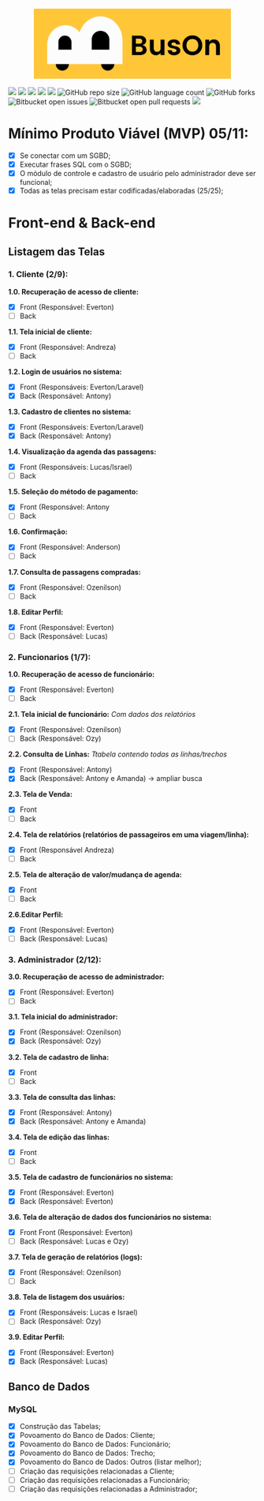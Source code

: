 <p align="center"><img src="https://github.com/amandassa/BusOn/blob/Sistema/public/imagens/BusOn.png?raw=true" width="400"></p>




![](https://img.shields.io/github/last-commit/amandassa/BusOn?style=for-the-badge)
![](https://img.shields.io/github/contributors/amandassa/BusOn?style=for-the-badge)
![](https://img.shields.io/github/commit-activity/w/amandassa/BusOn?style=for-the-badge)
![](https://img.shields.io/tokei/lines/github/amandassa/BusOn?style=for-the-badge)
![](https://img.shields.io/github/repo-size/amandassa/BusOn?label=size&style=for-the-badge)
![GitHub repo size](https://img.shields.io/github/repo-size/amandassa/BusOn?style=for-the-badge)
![GitHub language count](https://img.shields.io/github/languages/count/amandassa/BusOn?style=for-the-badge)
![GitHub forks](https://img.shields.io/github/forks/amandassa/BusOn?style=for-the-badge)
![Bitbucket open issues](https://img.shields.io/bitbucket/issues/amandassa/BusOn?style=for-the-badge)
![Bitbucket open pull requests](https://img.shields.io/bitbucket/pr-raw/amandassa/BusOn?style=for-the-badge)
![](https://img.shields.io/github/directory-file-count/amandassa/BusOn?style=for-the-badge)

# Mínimo Produto Viável (MVP) 05/11:
- [X] Se conectar com um SGBD;
- [X] Executar frases SQL com o SGBD;
- [X] O módulo de controle e cadastro de usuário pelo administrador deve ser funcional;
- [X] Todas as telas precisam estar codificadas/elaboradas (25/25);

# Front-end & Back-end

## Listagem das Telas

### 1. Cliente (2/9):
**1.0. Recuperação de acesso de cliente:**
- [X] Front (Responsável: Everton)
- [ ] Back

**1.1. Tela inicial de cliente:**
- [X] Front (Responsável: Andreza)
- [ ] Back

**1.2. Login de usuários no sistema:**
- [X] Front (Responsáveis: Everton/Laravel)
- [X] Back (Responsável: Antony)

**1.3. Cadastro de clientes no sistema:**
- [X] Front (Responsáveis: Everton/Laravel)
- [X] Back (Responsável: Antony) 

**1.4. Visualização da agenda das passagens:**
- [X] Front (Responsáveis: Lucas/Israel)
- [ ] Back

**1.5. Seleção do método de pagamento:**
- [X] Front (Responsável: Antony
- [ ] Back

**1.6. Confirmação:**
- [X] Front (Responsável: Anderson)
- [ ] Back

**1.7. Consulta de passagens compradas:**
- [X] Front (Responsável: Ozenilson)
- [ ] Back

**1.8. Editar Perfil:**
- [X] Front (Responsável: Everton)
- [ ] Back (Responsável: Lucas)

### 2. Funcionarios (1/7):
**1.0. Recuperação de acesso de funcionário:**
- [X] Front (Responsável: Everton)
- [ ] Back

**2.1. Tela inicial de funcionário:**
<i>Com dados dos relatórios</i>
- [X] Front (Responsável: Ozenilson)
- [ ] Back (Responsável: Ozy)

**2.2. Consulta de Linhas:**
<i>Ttabela contendo todas as linhas/trechos</i>
- [X] Front (Responsável: Antony)
- [X] Back (Responsável: Antony e Amanda) -> ampliar busca

**2.3. Tela de Venda:**
- [X] Front
- [ ] Back

**2.4. Tela de relatórios (relatórios de passageiros em uma viagem/linha):**
- [x] Front (Responsável Andreza)
- [ ] Back

**2.5. Tela de alteração de valor/mudança de agenda:**
- [X] Front
- [ ] Back

**2.6.Editar Perfil:**
- [X] Front (Responsável: Everton)
- [ ] Back (Responsável: Lucas)

### 3. Administrador (2/12):
**3.0. Recuperação de acesso de administrador:**
- [X] Front (Responsável: Everton)
- [ ] Back

**3.1. Tela inicial do administrador:**
- [X] Front (Responsável: Ozenilson)
- [X] Back (Responsável: Ozy)

**3.2. Tela de cadastro de linha:**
- [X] Front
- [ ] Back

**3.3. Tela de consulta das linhas:**
- [X] Front (Responsável: Antony)
- [X] Back (Responsável: Antony e Amanda)

**3.4. Tela de edição das linhas:**
- [x] Front
- [ ] Back

**3.5. Tela de cadastro de funcionários no sistema:**
- [X] Front (Responsável: Everton)
- [X] Back (Responsável: Everton)

**3.6. Tela de alteração de dados dos funcionários no sistema:**
- [X] Front Front (Responsável: Everton)
- [ ] Back (Responsável: Lucas e Ozy)

**3.7. Tela de geração de relatórios (logs):**
- [X] Front (Responsável: Ozenilson)
- [ ] Back

**3.8. Tela de listagem dos usuários:**
- [X] Front (Responsáveis: Lucas e Israel)
- [ ] Back (Responsável: Ozy)

**3.9. Editar Perfil:**
- [X] Front (Responsável: Everton)
- [X] Back (Responsável: Lucas)

## Banco de Dados</h2>

### MySQL

- [X] Construção das Tabelas;
- [X] Povoamento do Banco de Dados: Cliente;
- [X] Povoamento do Banco de Dados: Funcionário;
- [X] Povoamento do Banco de Dados: Trecho;
- [X] Povoamento do Banco de Dados: Outros (listar melhor);
- [ ] Criação das requisições relacionadas a Cliente;
- [ ] Criação das requisições relacionadas a Funcionário;
- [ ] Criação das requisições relacionadas a Administrador;

<!-- https://www.markdownguide.org/basic-syntax/#reference-style-links -->
[contributors-shield]: https://img.shields.io/github/contributors/othneildrew/Best-README-Template.svg?style=for-the-badge
[contributors-url]: https://github.com/amandassa/BusOn/contributors
[forks-shield]: https://img.shields.io/github/forks/othneildrew/Best-README-Template.svg?style=for-the-badge
[forks-url]: https://github.com/othneildrew/Best-README-Template/network/members
[stars-shield]: https://img.shields.io/github/stars/othneildrew/Best-README-Template.svg?style=for-the-badge
[stars-url]: https://github.com/othneildrew/Best-README-Template/stargazers
[issues-shield]: https://img.shields.io/github/issues/othneildrew/Best-README-Template.svg?style=for-the-badge
[issues-url]: https://github.com/othneildrew/Best-README-Template/issues
[license-shield]: https://img.shields.io/github/license/othneildrew/Best-README-Template.svg?style=for-the-badge
[license-url]: https://github.com/othneildrew/Best-README-Template/blob/master/LICENSE.txt
[linkedin-shield]: https://img.shields.io/badge/-LinkedIn-black.svg?style=for-the-badge&logo=linkedin&colorB=555
[linkedin-url]: https://linkedin.com/in/othneildrew
[product-screenshot]: images/screenshot.png
